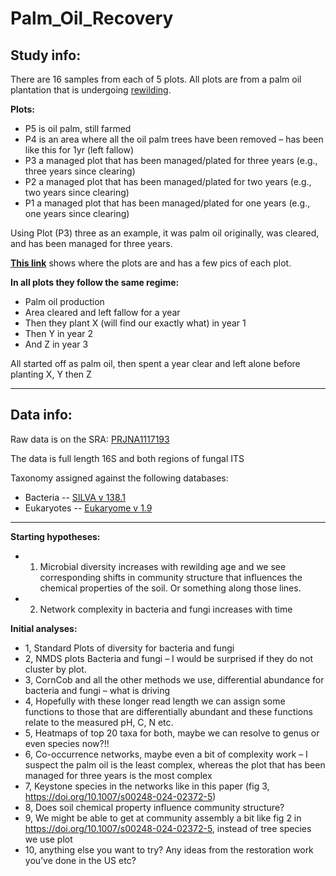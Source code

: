 # Palm_Oil_Recovery



## Study info:

There are 16 samples from each of 5 plots. All plots are from a palm oil plantation that is undergoing [rewilding](https://alittlewild.com/#rec523988346).

**Plots:**

  - P5 is oil palm, still farmed
  - P4 is an area where all the oil palm trees have been removed – has been like this for 1yr (left fallow)
  - P3 a managed plot that has been managed/plated for three years (e.g., three years since clearing)
  - P2 a managed plot that has been managed/plated for two years (e.g., two years since clearing)
  - P1 a managed plot that has been managed/plated for one years (e.g., one years since clearing)

Using Plot (P3) three as an example, it was palm oil originally, was cleared, and has been managed for three years.

[**This link**](https://www.google.com/maps/d/viewer?mid=1Jje6npngtSd5nsdgyZiSPmr96sGx1B8&ll=1.6815873025227588%2C103.83737993658451&z=20) shows where the plots are and has a few pics of each plot. 


**In all plots they follow the same regime:**

  - Palm oil production
  - Area cleared and left fallow for a year
  - Then they plant X (will find our exactly what) in year 1
  - Then Y in year 2
  - And Z in year 3

All started off as palm oil, then spent a year clear and left alone before planting X, Y then Z 

___

## Data info:

Raw data is on the SRA: [PRJNA1117193](https://www.ncbi.nlm.nih.gov/bioproject/PRJNA1117193)

The data is full length 16S and both regions of fungal ITS

Taxonomy assigned against the following databases:

  - Bacteria -- [SILVA v 138.1](10.5281/zenodo.4587946)
  - Eukaryotes -- [Eukaryome v 1.9](https://eukaryome.org/)

___


**Starting hypotheses:**

  - 1. Microbial diversity increases with rewilding age and we see corresponding shifts in community structure that influences the chemical properties of the soil. Or something along those lines.
  - 2. Network complexity in bacteria and fungi increases with time


**Initial analyses:**

  - 1, Standard Plots of diversity for bacteria and fungi
  - 2, NMDS plots Bacteria and fungi – I would be surprised if they do not cluster by plot.
  - 3, CornCob and all the other methods we use, differential abundance for bacteria and fungi – what is driving
  - 4, Hopefully with these longer read length we can assign some functions to those that are differentially abundant and these functions relate to the measured pH, C, N etc.
  - 5, Heatmaps of top 20 taxa for both, maybe we can resolve to genus or even species now?!!
  - 6, Co-occurrence networks, maybe even a bit of complexity work – I suspect the palm oil is the least complex, whereas the plot that has been managed for three years is the most complex
  - 7, Keystone species in the networks like in this paper (fig 3, https://doi.org/10.1007/s00248-024-02372-5)
  - 8, Does soil chemical property influence community structure?
  - 9, We might be able to get at community assembly a bit like fig 2 in https://doi.org/10.1007/s00248-024-02372-5, instead of tree species we use plot
  - 10, anything else you want to try? Any ideas from the restoration work you’ve done in the US etc?

 

 
 
 
 